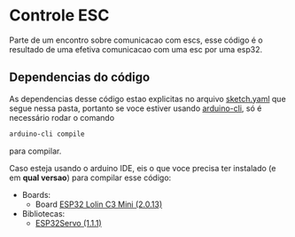 # Controle ESC

Parte de um encontro sobre comunicacao com escs, esse código é o resultado de uma efetiva comunicacao com uma esc por uma esp32.

## Dependencias do código

As dependencias desse código estao explicitas no arquivo [sketch.yaml](https://github.com/Grupo-SEMEAR-USP/geleia-misc/blob/main/controle-esc/sketch.yaml) que segue nessa pasta, portanto se voce estiver usando [arduino-cli](https://arduino.github.io/arduino-cli/), só é necessário rodar o comando
```bash
arduino-cli compile
```
para compilar.

Caso esteja usando o arduino IDE, eis o que voce precisa ter instalado (e em **qual versao**) para compilar esse código:
- Boards:
    - Board [ESP32 Lolin C3 Mini (2.0.13)](https://docs.espressif.com/projects/arduino-esp32/en/latest/installing.html)
- Bibliotecas:
    - [ESP32Servo (1.1.1)](https://www.arduino.cc/reference/en/libraries/esp32servo/)
